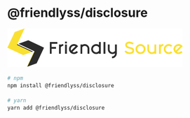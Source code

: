 # @friendlyss/disclosure

<img src="./lib/full-logo.png" width="400px" />

```bash
# npm
npm install @friendlyss/disclosure

# yarn
yarn add @friendlyss/disclosure
```
